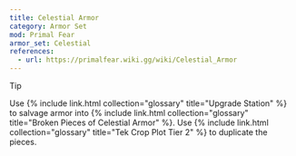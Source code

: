 ```yaml
---
title: Celestial Armor
category: Armor Set
mod: Primal Fear
armor_set: Celestial
references:
  - url: https://primalfear.wiki.gg/wiki/Celestial_Armor
---
```


<div class="markdown-alert markdown-alert-tip">
<p class="markdown-alert-title">Tip</p>
<p>Use {% include link.html collection="glossary" title="Upgrade Station" %} to salvage armor into {% include link.html collection="glossary" title="Broken Pieces of Celestial Armor" %}. Use {% include link.html collection="glossary" title="Tek Crop Plot Tier 2" %} to duplicate the pieces.</p>
</div>

